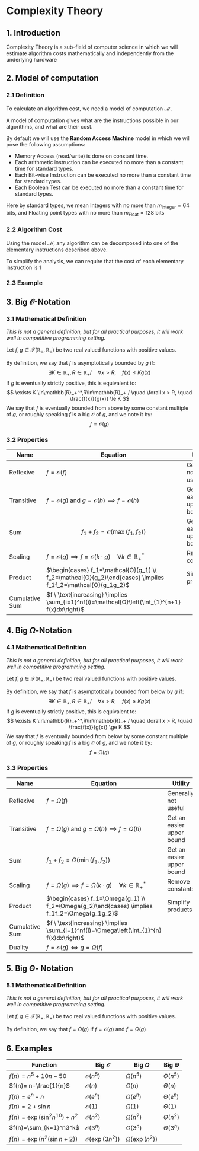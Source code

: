 # Complexity Theory

## 1. Introduction

Complexity Theory is a sub-field of computer science in which we will estimate algorithm costs  mathematically and independently from the underlying hardware



## 2. Model of computation

### 2.1 Definition

To calculate an algorithm cost, we need a model of computation $\mathcal{M}$.

A model of computation gives what are the instructions possible in our algorithms, and what are their cost.

By default we will use the **Random Access Machine** model in which we will pose the following assumptions:

- Memory Access (read/write) is done on constant time.
- Each arithmetic instruction can be executed no more than a constant time for standard types.
- Each Bit-wise Instruction can be executed no more than a constant time for standard types.
- Each Boolean Test can be executed no more than a constant time for standard types.

Here by standard types, we mean Integers with no more than $m_{\text{integer}}=64$  bits, and Floating point types with no more than $m_{\text{Float}}=128$ bits  

### 2.2 Algorithm Cost

Using the model $\mathcal{M}$, any algorithm can be decomposed into one of the elementary instructions described above.

To simplify the analysis, we can require that the cost of each  elementary instruction is $1$

### 2.3 Example





## 3. Big $\mathcal{O}$-Notation

### 3.1 Mathematical Definition

*This is not a general definition, but for all practical purposes, it will work well in competitive programming setting.*

Let $f,g\in\mathscr{F}(\mathbb{R}_+,\mathbb{R}_+)$ be two real valued functions with positive values.

By definition, we say that $f$ is asymptotically bounded by $g$ if:
$$
\exists K \in\mathbb{R}_+,R\in\mathbb{R}_+ /\quad \forall x>R, \quad  f(x) \le Kg(x)
$$
If $g$ is eventually strictly positive, this is equivalent to:
$$
\exists K \in\mathbb{R}_+^*,R\in\mathbb{R}_+ / \quad \forall x > R, \quad \frac{f(x)}{g(x)} \le K
$$
We say that $f$ is eventually bounded from above by some constant multiple of $g$, or roughly speaking $f$ is a big $\mathcal{O}$ of $g$, and we note it by:
$$
f = \mathcal{O}(g)
$$

### 3.2 Properties

| Name           | Equation                                                     | Utility                   |
| -------------- | ------------------------------------------------------------ | ------------------------- |
| Reflexive      | $f=\mathcal{O}(f)$                                           | Generally not useful      |
| Transitive     | $f=\mathcal{O}(g) \ \text{and} \ g=\mathcal{O}(h) \implies f=\mathcal{O}(h)$ | Get an easier upper bound |
| Sum            | $$ f_1+f_2=\mathcal{O}(\max(f_1,f_2))$$                      | Get an easier upper bound |
| Scaling        | $f=\mathcal{O}(g) \implies f=\mathcal{O}(k\cdot g) \quad \forall k\in\mathbb{R}_+^*$ | Remove constants          |
| Product        | $\begin{cases} f_1=\mathcal{O}(g_1) \\ f_2=\mathcal{O}(g_2)\end{cases} \implies f_1f_2=\mathcal{O}(g_1g_2)$ | Simplify products         |
| Cumulative Sum | $f \ \text{increasing} \implies \sum_{i=1}^nf(i)=\mathcal{O}\left(\int_{1}^{n+1} f(x)dx\right)$ |                           |



## 4. Big $\Omega$-Notation

### 4.1 Mathematical Definition

*This is not a general definition, but for all practical purposes, it will work well in competitive programming setting.*

Let $f,g\in\mathscr{F}(\mathbb{R}_+,\mathbb{R}_+)$ be two real valued functions with positive values.

By definition, we say that $f$ is asymptotically bounded from below by $g$ if:
$$
\exists K \in\mathbb{R}_+,R\in\mathbb{R}_+ /\quad \forall x>R, \quad  f(x) \ge Kg(x)
$$
If $g$ is eventually strictly positive, this is equivalent to:
$$
\exists K \in\mathbb{R}_+^*,R\in\mathbb{R}_+ / \quad \forall x > R, \quad \frac{f(x)}{g(x)} \ge K
$$
We say that $f$ is eventually bounded from below by some constant multiple of $g$, or roughly speaking $f$ is a big $\mathcal{O}$ of $g$, and we note it by:
$$
f = \Omega(g)
$$

### 3.3 Properties

| Name           | Equation                                                     | Utility                   |
| -------------- | ------------------------------------------------------------ | ------------------------- |
| Reflexive      | $f=\Omega(f)$                                                | Generally not useful      |
| Transitive     | $f=\Omega(g) \ \text{and} \ g=\Omega(h) \implies f=\Omega(h)$ | Get an easier upper bound |
| Sum            | $f_1+f_2=\Omega(\min(f_1,f_2))$                              | Get an easier upper bound |
| Scaling        | $f=\Omega(g) \implies f=\Omega(k\cdot g) \quad \forall k\in\mathbb{R}_+^*$ | Remove constants          |
| Product        | $\begin{cases} f_1=\Omega(g_1) \\ f_2=\Omega(g_2)\end{cases} \implies f_1f_2=\Omega(g_1g_2)$ | Simplify products         |
| Cumulative Sum | $f \ \text{increasing} \implies \sum_{i=1}^nf(i)=\Omega\left(\int_{1}^{n} f(x)dx\right)$ |                           |
| Duality        | $f=\mathcal{O}(g) \iff g=\Omega(f)$                          |                           |



## 5. Big $\Theta$- Notation

### 5.1 Mathematical Definition

*This is not a general definition, but for all practical purposes, it will work well in competitive programming setting.*

Let $f,g\in\mathscr{F}(\mathbb{R}_+,\mathbb{R}_+)$ be two real valued functions with positive values.

By definition, we say that $f=\Theta(g)$  if $f=\mathcal{O}(g)$ and $f=\Omega(g)$



## 6. Examples

| Function                        | Big $\mathcal{O}$         | Big $\Omega$        | Big $\Theta$  |
| ------------------------------- | ------------------------- | ------------------- | ------------- |
| $f(n)=n^5+10n-50$               | $\mathcal{O}(n^5)$        | $\Omega(n^5)$       | $\Theta(n^5)$ |
| $f(n)= n-\frac{1}{n}$           | $\mathcal{O}(n)$          | $\Omega(n)$         | $\Theta(n)$   |
| $f(n)= e^n-n$                   | $\mathcal{O}(e^n)$        | $\Omega(e^n)$       | $\Theta(e^n)$ |
| $f(n)=2+\sin n$                 | $\mathcal{O}(1)$          | $\Omega(1)$         | $\Theta(1)$   |
| $f(n)=\exp(\sin^2 n^{10})+ n^2$ | $\mathcal{O}(n^2)$        | $\Omega(n^2)$       | $\Theta(n^2)$ |
| $f(n)=\sum_{k=1}^n3^k$          | $\mathcal{O}(3^n)$        | $\Omega(3^n)$       | $\Theta(3^n)$ |
| $f(n)=\exp(n^2(\sin n+2))$      | $\mathcal{O}(\exp(3n^2))$ | $\Omega(\exp(n^2))$ |               |

